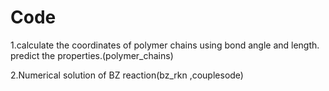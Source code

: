 # Code
1.calculate the coordinates of polymer chains using bond angle and length.
predict the properties.(polymer_chains)



2.Numerical solution of BZ reaction(bz_rkn ,couplesode)


